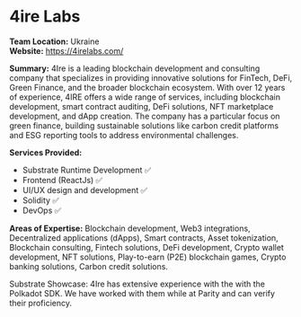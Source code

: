 # 4ire Labs
**Team Location:** Ukraine <br />
**Website:** https://4irelabs.com/ 

**Summary:**
4Ire is a leading blockchain development and consulting company that specializes in providing innovative solutions for FinTech, DeFi, Green Finance, and the broader blockchain ecosystem. With over 12 years of experience, 4IRE offers a wide range of services, including blockchain development, smart contract auditing, DeFi solutions, NFT marketplace development, and dApp creation. The company has a particular focus on green finance, building sustainable solutions like carbon credit platforms and ESG reporting tools to address environmental challenges.

**Services Provided:** 
- Substrate Runtime Development ✅
- Frontend (ReactJs)  ✅
- UI/UX design and development ✅
- Solidity  ✅
- DevOps  ✅

**Areas of Expertise:** Blockchain development, Web3 integrations, Decentralized applications (dApps), Smart contracts, Asset tokenization, Blockchain consulting, Fintech solutions, DeFi development, Crypto wallet development, NFT solutions, Play-to-earn (P2E) blockchain games, Crypto banking solutions, Carbon credit solutions.

Substrate Showcase: 4Ire has extensive experience with the with the Polkadot SDK. We have worked with them while at Parity and can verify their proficiency.